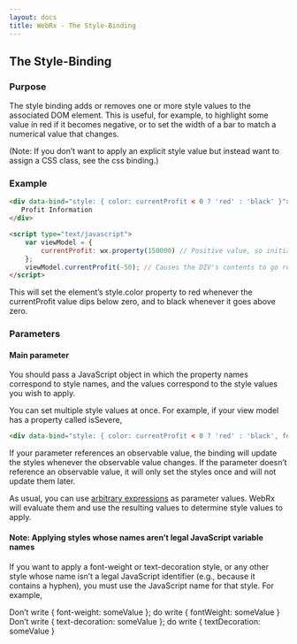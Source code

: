```yaml
---
layout: docs
title: WebRx - The Style-Binding
---
```

## The Style-Binding

### Purpose

The style binding adds or removes one or more style values to the associated DOM element. This is useful, for example, to highlight some value in red if it becomes negative, or to set the width of a bar to match a numerical value that changes.

(Note: If you don’t want to apply an explicit style value but instead want to assign a CSS class, see the css binding.)

### Example

```html
<div data-bind="style: { color: currentProfit < 0 ? 'red' : 'black' }">
   Profit Information
</div>
```
 
```html
<script type="text/javascript">
    var viewModel = {
        currentProfit: wx.property(150000) // Positive value, so initially black
    };
    viewModel.currentProfit(-50); // Causes the DIV's contents to go red
</script>
```

This will set the element’s style.color property to red whenever the currentProfit value dips below zero, and to black whenever it goes above zero.

### Parameters

#### Main parameter

You should pass a JavaScript object in which the property names correspond to style names, and the values correspond to the style values you wish to apply.

You can set multiple style values at once. For example, if your view model has a property called isSevere,

```html
<div data-bind="style: { color: currentProfit < 0 ? 'red' : 'black', fontWeight: isSevere ? 'bold' : '' }">...</div>
```

If your parameter references an observable value, the binding will update the styles whenever the observable value changes. If the parameter doesn’t reference an observable value, it will only set the styles once and will not update them later.

As usual, you can use [arbitrary expressions](/docs/binding-syntax.html#topic-binding-expressions) as parameter values. WebRx will evaluate them and use the resulting values to determine style values to apply.

#### Note: Applying styles whose names aren’t legal JavaScript variable names

If you want to apply a font-weight or text-decoration style, or any other style whose name isn’t a legal JavaScript identifier (e.g., because it contains a hyphen), you must use the JavaScript name for that style. For example,

Don’t write { font-weight: someValue }; do write { fontWeight: someValue }
Don’t write { text-decoration: someValue }; do write { textDecoration: someValue }